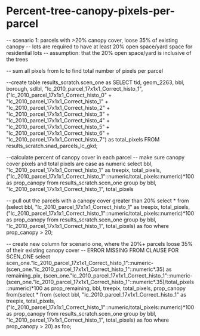 # Percent-tree-canopy-pixels-per-parcel

-- scenario 1: parcels with >20% canopy cover, loose 35% of existing canopy
-- lots are required to have at least 20% open space/yard space for residential lots
-- assumption: that the 20% open space/yard is inclusive of the trees


-- sum all pixels from lc to find total number of pixels per parcel

--create table results_scratch.scen_one as
SELECT tid, geom_2263, bbl, borough, sdlbl, "lc_2010_parcel_17x1x1_Correct_histo_1", ("lc_2010_parcel_17x1x1_Correct_histo_0" + "lc_2010_parcel_17x1x1_Correct_histo_1" + "lc_2010_parcel_17x1x1_Correct_histo_2" + "lc_2010_parcel_17x1x1_Correct_histo_3" + "lc_2010_parcel_17x1x1_Correct_histo_4" + "lc_2010_parcel_17x1x1_Correct_histo_5" + "lc_2010_parcel_17x1x1_Correct_histo_6" + "lc_2010_parcel_17x1x1_Correct_histo_7") as total_pixels
FROM results_scratch.snad_parcels_lc_gkd;

--calculate percent of canopy cover in each parcel
-- make sure canopy cover pixels and total pixels are case as numeric
select  bbl, "lc_2010_parcel_17x1x1_Correct_histo_1" as treepix, total_pixels, ("lc_2010_parcel_17x1x1_Correct_histo_1"::numeric/total_pixels::numeric)*100 as prop_canopy
from results_scratch.scen_one
group by bbl, "lc_2010_parcel_17x1x1_Correct_histo_1", total_pixels


-- pull out the parcels with a canopy cover greater than 20%
select * from (select  bbl, "lc_2010_parcel_17x1x1_Correct_histo_1" as treepix, total_pixels, ("lc_2010_parcel_17x1x1_Correct_histo_1"::numeric/total_pixels::numeric)*100 as prop_canopy
from results_scratch.scen_one
group by bbl, "lc_2010_parcel_17x1x1_Correct_histo_1", total_pixels) as foo
where prop_canopy > 20;


-- create new column for scenario one, where the 20%+ parcels loose 35% of their existing canopy cover
--  ERROR MISSING FROM CLAUSE FOR SCEN_ONE
select scen_one."lc_2010_parcel_17x1x1_Correct_histo_1"::numeric-(scen_one."lc_2010_parcel_17x1x1_Correct_histo_1"::numeric*.35) as remaining_pix, (scen_one."lc_2010_parcel_17x1x1_Correct_histo_1"::numeric-(scen_one."lc_2010_parcel_17x1x1_Correct_histo_1"::numeric*.35)/total_pixels::numeric)*100 as prop_remaining, bbl, treepix, total_pixels, prop_canopy 
from(select * from (select  bbl, "lc_2010_parcel_17x1x1_Correct_histo_1" as treepix, total_pixels, ("lc_2010_parcel_17x1x1_Correct_histo_1"::numeric/total_pixels::numeric)*100 as prop_canopy
from results_scratch.scen_one
group by bbl, "lc_2010_parcel_17x1x1_Correct_histo_1", total_pixels) as foo
where prop_canopy > 20) as foo;
